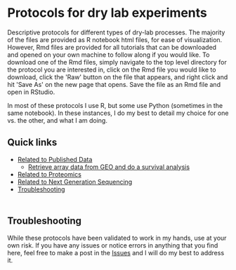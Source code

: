 # Protocols for dry lab experiments <!-- omit in toc -->

Descriptive protocols for different types of dry-lab processes. The majority of the files are provided as R notebook html files, for ease of visualization. However, Rmd files are provided for all tutorials that can be downloaded and opened on your own machine to follow along if you would like. To download one of the Rmd files, simply navigate to the top level directory for the protocol you are interested in, click on the Rmd file you would like to download, click the 'Raw' button on the file that appears, and right click and hit 'Save As' on the new page that opens. Save the file as an Rmd file and open in RStudio.

In most of these protocols I use R, but some use Python (sometimes in the same notebook). In these instances, I do my best to detail my choice for one vs. the other, and what I am doing.

## Quick links <!-- omit in toc -->

- [Related to Published Data](https://github.com/chrishuges/wetLabProtocols/tree/master/relatedToPublishedData)
  - [Retrieve array data from GEO and do a survival analysis](https://htmlpreview.github.io/?/relatedToPublishedData/getGeoDataForSurvivalAnalysis.nb.html)
- [Related to Proteomics](https://github.com/chrishuges/wetLabProtocols/tree/master/relatedToProteomics)
- [Related to Next Generation Sequencing](https://github.com/chrishuges/wetLabProtocols/tree/master/relatedToNextGenSequencing)
- [Troubleshooting](#troubleshooting)

<hr style="height:6pt; visibility:hidden;" />

## Troubleshooting

While these protocols have been validated to work in my hands, use at your own risk. If you have any issues or notice errors in anything that you find here, feel free to make a post in the [Issues](https://github.com/chrishuges/dryLabProtocols/issues) and I will do my best to address it.

